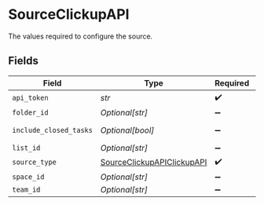 # SourceClickupAPI

The values required to configure the source.


## Fields

| Field                                                                                                                                                                                           | Type                                                                                                                                                                                            | Required                                                                                                                                                                                        | Description                                                                                                                                                                                     |
| ----------------------------------------------------------------------------------------------------------------------------------------------------------------------------------------------- | ----------------------------------------------------------------------------------------------------------------------------------------------------------------------------------------------- | ----------------------------------------------------------------------------------------------------------------------------------------------------------------------------------------------- | ----------------------------------------------------------------------------------------------------------------------------------------------------------------------------------------------- |
| `api_token`                                                                                                                                                                                     | *str*                                                                                                                                                                                           | :heavy_check_mark:                                                                                                                                                                              | Every ClickUp API call required authentication. This field is your personal API token. See <a href="https://clickup.com/api/developer-portal/authentication/#personal-token">here</a>.          |
| `folder_id`                                                                                                                                                                                     | *Optional[str]*                                                                                                                                                                                 | :heavy_minus_sign:                                                                                                                                                                              | The ID of your folder in your space. Retrieve it from the `/space/{space_id}/folder` of the ClickUp API. See <a href="https://clickup.com/api/clickupreference/operation/GetFolders/">here</a>. |
| `include_closed_tasks`                                                                                                                                                                          | *Optional[bool]*                                                                                                                                                                                | :heavy_minus_sign:                                                                                                                                                                              | Include or exclude closed tasks. By default, they are excluded. See <a https://clickup.com/api/clickupreference/operation/GetTasks/#!in=query&path=include_closed&t=request">here</a>.          |
| `list_id`                                                                                                                                                                                       | *Optional[str]*                                                                                                                                                                                 | :heavy_minus_sign:                                                                                                                                                                              | The ID of your list in your folder. Retrieve it from the `/folder/{folder_id}/list` of the ClickUp API. See <a href="https://clickup.com/api/clickupreference/operation/GetLists/">here</a>.    |
| `source_type`                                                                                                                                                                                   | [SourceClickupAPIClickupAPI](../../models/shared/sourceclickupapiclickupapi.md)                                                                                                                 | :heavy_check_mark:                                                                                                                                                                              | N/A                                                                                                                                                                                             |
| `space_id`                                                                                                                                                                                      | *Optional[str]*                                                                                                                                                                                 | :heavy_minus_sign:                                                                                                                                                                              | The ID of your space in your workspace. Retrieve it from the `/team/{team_id}/space` of the ClickUp API. See <a href="https://clickup.com/api/clickupreference/operation/GetSpaces/">here</a>.  |
| `team_id`                                                                                                                                                                                       | *Optional[str]*                                                                                                                                                                                 | :heavy_minus_sign:                                                                                                                                                                              | The ID of your team in ClickUp. Retrieve it from the `/team` of the ClickUp API. See <a href="https://clickup.com/api/clickupreference/operation/GetAuthorizedTeams/">here</a>.                 |